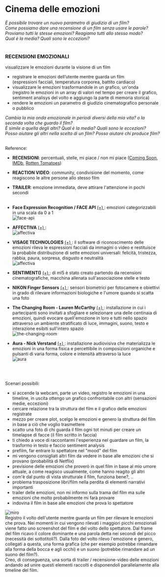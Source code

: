 # Cinema delle emozioni  
  
_È possibile trovare un nuovo parametro di giudizio di un film?   
Come possiamo dare una recensione di un film senza usare le parole?  
Proviamo tutti le stesse emozioni? Reagiamo tutti allo stesso modo?   
Qual è la media? Quali sono le eccezioni?_  
<br>  
### RECENSIONI EMOZIONALI  
visualizzare le emozioni durante la visione di un film  
- registrare le emozioni dell’utente mentre guarda un film  
(espressioni facciali, temperatura corporea, battito cardiaco)  
- visualizzare le emozioni trasformandole in un grafico, un'onda  
(registro le emozioni in un array di valori nel tempo per creare il grafico,  
sentiment analisys del volto e aggiungo la parte di memoria storica)    
- rendere le emozioni un parametro di giudizio cinematografico personale o pubblico  

_Cambia la mia onda emozionale in periodi diversi della mia vita? o la seconda volta che guardo il film?  
È simile a quella degli altri? Qual è la media? Quali sono le eccezioni?  
Posso aiutare gli altri nella scelta di un film? Posso aiutare chi produce film?_    
<br> 

Reference:
- **RECENSIONI**: percentuali, stelle, mi piace / non mi piace ([Coming Soon](https://www.comingsoon.it/), [IMDb](https://www.imdb.com/), [Rotten Tomatoes](https://www.rottentomatoes.com/))
- **REACTION VIDEO**: community, condivisione del momento, come reagiscono le altre persone allo stesso film
- **TRAILER**: emozione immediata, deve attirare l'attenzione in pochi secondi  
  <br>  
- **Face Expression Recognition / FACE API** [(+) ](https://github.com/justadudewhohacks/face-api.js): emozioni categorizzabili in una scala da 0 a 1  
![face-api](https://user-images.githubusercontent.com/31125521/50575270-f501d080-0dfb-11e9-9676-8f419efdade4.png)  
  
- **AFFECTIVA** [(+) ](https://www.affectiva.com/):   
![affectiva](https://www.digitalic.it/wp-content/uploads/2019/04/affectiva.jpg)  
  
- **VISAGE TECHNOLOGIES** [(+) ](https://visagetechnologies.com/): il software di riconoscimento delle emozioni rileva le espressioni facciali da immagini o video e restituisce la probabile distribuzione di sette emozioni universali: felicità, tristezza, rabbia, paura, sorpresa, disgusto e neutralità   
![affectiva](https://visagetechnologies.com/wp-content/uploads/2020/02/Add-a-subheading-10.png)  
  
- **SENTIMENT()** [(+) ](https://ml5js.org/reference/api-Sentiment/): di ml5 è stato creato partendo da recensioni cinematografiche, macchina allenata sull'associazione stelle e testo  
  
- **NIKON Finger Sensors** [(+) ](https://petapixel.com/2018/07/16/nikon-working-on-finger-sensors-that-can-read-your-emotions/): sensori biometrici per fotocamere e obiettivi in grado di rilevare informazioni biologiche e l'umore quando si scatta una foto  
  
- **The Changing Room - Lauren McCarthy** [(+) ](https://lauren-mccarthy.com/The-Changing-Room): installazione in cui i partecipanti sono invitati a sfogliare e selezionare una delle centinaia di emozioni, quindi evocare quell'emozione in loro e tutti nello spazio attraverso un ambiente stratificato di luce, immagini, suono, testo e interazione esibiti sull'intero spazio  
![the-changing-room](https://www.creativeapplications.net/wp-content/uploads/2017/03/The-Changing-Room_01.jpg)  
  
- **Aura - Nick Verstand** [(+) ](http://www.nickverstand.com/projects/aura/): installazione audiovisiva che materializza le emozioni in una forma fisica e percettibile in composizioni organiche e pulsanti di varia forma, colore e intensità attraverso la luce   
![aura](https://static.dezeen.com/uploads/2017/11/aura-studio-nick-verstand-design_dezeen_2364_hero-1.jpg)  
      
<br>     
<br> 

Scenari possibili:  
- si accende la webcam, parte un video, registro le emozioni in una timeline, in uscita ottengo un grafico confrontabile con altri (sensazioni medie, eccezioni)
- cercare relazione tra la struttura del film e il grafico delle emozioni registrate
- mezzo per creare plot, scelgo le emozioni e genero la struttura del film in base a ciò che voglio trasmettere
- scatto una foto di chi guarda il film ogni tot minuti per creare un timelapse di facce (il film scritto in faccia)
- ti chiedo a voce di raccontarmi l'esperienza nel guardare un film, la trasformo in testo e faccio sentiment analysis  
- prefilm, far entrare lo spettatore nel "mood" del film
- mi vengono consigliati altri film da vedere in base alle emozioni che si provano (probabilità di Netflix)
- previsione delle emozioni che proverò in quel film in base al mio umore attuale, a come reagisco usualmente, come hanno reagito gli altri
- com'è dal punto di vista strutturale il film, funziona bene?, ..
- problema trasposizione libri/film nella perdita di elementi narrativi importanti 
- trailer delle emozioni, non mi informo sulla trama del film ma sulle emozioni che molto probabilmente mi farà provare
- indovina il film in base alle emozioni che prova lo spettatore  

![miro](https://github.com/eleonoradfr/archive/blob/master/eleonoradfr/Progetto/02_concept/possibile_concept.png)  
Registro il volto dell'utente mentre guarda un film per rilevare le emozioni che prova. Nei momenti in cui vengono rilevati i maggiori picchi emozionali viene fatto uno screenshot del film e del volto dello spettatore. Dal frame del film ricavo il colore dominante e una parola detta nei secondi del picco (necessità dei sottotitoli?). Dalla foto del volto rilevo l'emozione e genero, collegati a questa, una forma grafica (che per esempio potrebbe rimandare alla forma della bocca e agli occhi) e un suono (potrebbe rimandare ad un suono del film?).  
Creo, di conseguenza, una sorta di trailer / recensione-video delle emozioni andando ad unire questi elementi raccolti e disponendoli parallelamente alla timeline del film.
